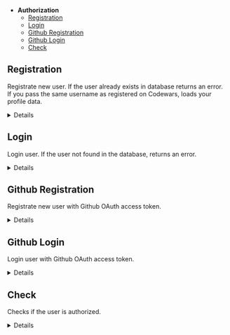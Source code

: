 - **Authorization**
    - [Registration](https://github.com/hel-sidoruk/rs-clone-server/docs/auth.md#registration)
    - [Login](https://github.com/hel-sidoruk/rs-clone-server/docs/auth.md#login)
    - [Github Registration](https://github.com/hel-sidoruk/rs-clone-server/docs/auth.md#github-registration)
    - [Github Login](https://github.com/hel-sidoruk/rs-clone-server/docs/auth.md#github-login)
    - [Check](https://github.com/hel-sidoruk/rs-clone-server/docs/auth.md#check)

**Registration**
----
Registrate new user. If the user already exists in database returns an error. If you pass the same username as registered on Codewars, loads your profile data.

<details>

* **URL**

    /api/auth/registration

* **Method:**

    `POST`

* **Headers:**

    `'Content-Type': 'application/json'`

* **Data Params**

    ```typescript
      {
        username: string
      }
    ```

* **Success Response:**

  * **Code:** 200 <br />
  **Content:**
  ```typescript
    {
      "token": string
    }
  ```

* **Error Response:**

  * **Code:** 403 <br />
      **Content:**

      ```json
        {
          "message": "User with this name already exists"
        }
      ```

</details>

**Login**
----
Login user. If the user not found in the database, returns an error.

<details>

* **URL**

    /api/auth/login

* **Method:**

    `POST`

* **Headers:**

    `'Content-Type': 'application/json'`

* **Data Params**

    ```typescript
      {
        username: string
      }
    ```

* **Success Response:**

  * **Code:** 200 <br />
  **Content:**
  ```typescript
    {
      "token": string
    }
  ```

* **Error Response:**

  * **Code:** 403 <br />
      **Content:**

      ```json
        {
          "message": "User not found"
        }
      ```


</details>

**Github Registration**
----
Registrate new user with Github OAuth access token.

<details>

* **URL**

    /api/auth/github-registration

* **Method:**

    `GET`

*  **URL Params**

    **Required:**

    `code=[string]`
    `option=registration`

* **Success Response:**

  * **Code:** 200 <br />
  **Content:**
  ```typescript
    {
      "token": string
    }
  ```

* **Error Response:**

  * **Code:** 401, 403 <br />
      **Content:**

      ```typescript
        {
          "message": string
        }
      ```

</details>

**Github Login**
----
Login user with Github OAuth access token.

<details>

* **URL**

    /api/auth/github-login

* **Method:**

    `GET`

*  **URL Params**

    **Required:**

    `code=[string]`
    `option=login`

* **Success Response:**

  * **Code:** 200 <br />
  **Content:**
  ```typescript
    {
      "token": string
    }
  ```

* **Error Response:**

  * **Code:** 401, 403 <br />
      **Content:**

      ```typescript
        {
          "message": string
        }
      ```


</details>

**Check**
----
Checks if the user is authorized.

<details>

* **URL**

    /api/auth/check

* **Method:**

    `GET`

* **Headers:**

    `'Authorization': 'Bearer <token>'`

* **Success Response:**

  * **Code:** 200 <br />
  **Content:**
  ```typescript
    {
      "token": string
    }
  ```

* **Error Response:**

  * **Code:** 401 <br />
      **Content:**

      ```json
        {
          "message": "User is not authorized"
        }
      ```

</details>
